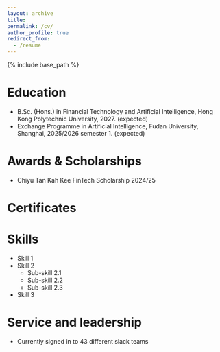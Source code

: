 ```yaml
---
layout: archive
title: 
permalink: /cv/
author_profile: true
redirect_from:
  - /resume
---
```


{% include base_path %}

Education
======
* B.Sc. (Hons.) in Financial Technology and Artificial Intelligence, Hong Kong Polytechnic University, 2027. (expected)
* Exchange Programme in Artificial Intelligence, Fudan University, Shanghai, 2025/2026 semester 1. (expected)

Awards & Scholarships
======
* Chiyu Tan Kah Kee FinTech Scholarship 2024/25

Certificates
======


Skills
======
* Skill 1
* Skill 2
  * Sub-skill 2.1
  * Sub-skill 2.2
  * Sub-skill 2.3
* Skill 3

  
Service and leadership
======
* Currently signed in to 43 different slack teams
